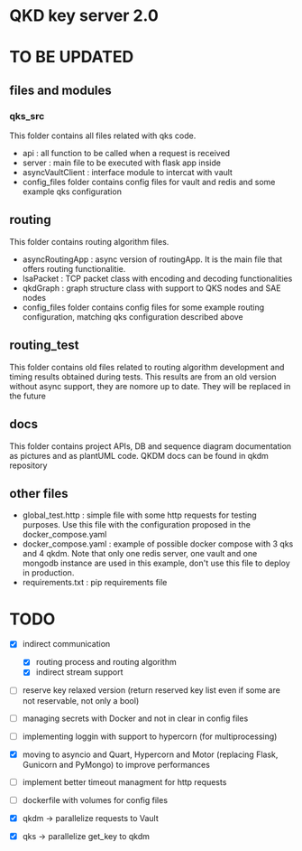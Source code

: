 # QKD key server 2.0

# TO BE UPDATED

## files and modules 
### qks_src 
This folder contains all files related with qks code. 
- api : all function to be called when a request is received 
- server : main file to be executed with flask app inside
- asyncVaultClient : interface module to intercat with vault 
- config_files folder contains config files for vault and redis and some example qks configuration 

## routing 
This folder contains routing algorithm files. 
- asyncRoutingApp : async version of routingApp. It is the main file that offers routing functionalitie. 
- lsaPacket : TCP packet class with encoding and decoding functionalities 
- qkdGraph : graph structure class with support to QKS nodes and SAE nodes
- config_files folder contains config files for some example routing configuration, matching qks configuration described above 

## routing_test 
This folder contains old files related to routing algorithm development and timing results obtained during tests. 
This results are from an old version without async support, they are nomore up to date. 
They will be replaced in the future


## docs
This folder contains project APIs, DB and sequence diagram documentation as pictures and as plantUML code. 
QKDM docs can be found in qkdm repository 

## other files 
- global_test.http : simple file with some http requests for testing purposes. Use this file with the configuration proposed in the docker_compose.yaml 
- docker_compose.yaml : example of possible docker compose with 3 qks and 4 qkdm. Note that only one redis server, one vault and one mongodb instance are used in this example, don't use this file to deploy in production. 
- requirements.txt : pip requirements file  

# TODO 
* [x] indirect communication 
    * [x] routing process and routing algorithm 
    * [x] indirect stream support 
* [ ] reserve key relaxed version (return reserved key list even if some are not reservable, not only a bool)
* [ ] managing secrets with Docker and not in clear in config files 
* [ ] implementing loggin with support to hypercorn (for multiprocessing) 
* [x] moving to asyncio and Quart, Hypercorn and Motor (replacing Flask, Gunicorn and PyMongo) to improve performances
* [ ] implement better timeout managment for http requests
* [ ] dockerfile with volumes for config files 
* [x] qkdm -> parallelize requests to Vault 
* [x] qks -> parallelize get_key to qkdm 

